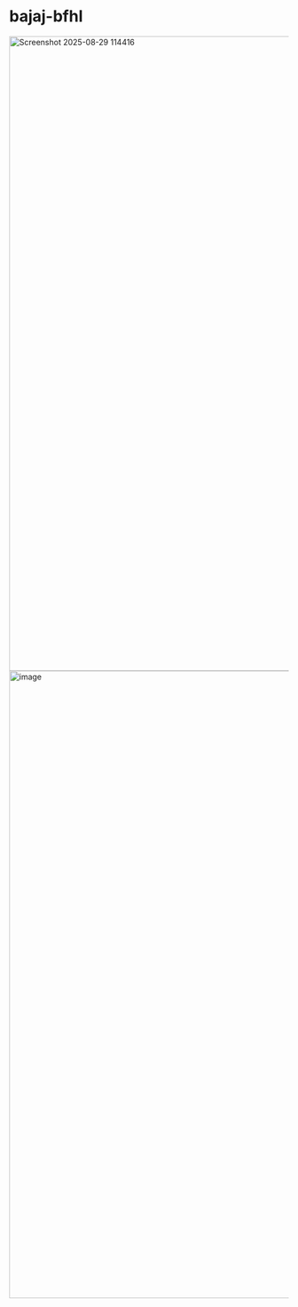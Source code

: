# bajaj-bfhl

<img width="1913" height="1142" alt="Screenshot 2025-08-29 114416" src="https://github.com/user-attachments/assets/7890d09f-5383-4d85-8d8f-b2f1ed938c2d" />
<img width="1919" height="1129" alt="image" src="https://github.com/user-attachments/assets/ea324a11-19ef-41d0-88b8-50c35aa89cb7" />
